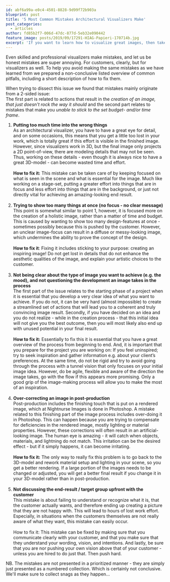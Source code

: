 ```yaml
---
id: abf6a99a-e0c4-4501-8828-9d99f72b903a
blueprint: post
title: '5 Most Common Mistakes Architectural Visualizers Make'
post_categories:
  - articles
author: fd85b2f7-006d-47dc-877d-5eb32e090442
feature_image: posts/2019/09/17291-HIAG-Papieri-170714b.jpg
excerpt: 'If you want to learn how to visualize great images, then take note. This post will help you avoid some of the common mistakes that can mess up your images.'
---
```

<p>Even skilled and professional visualizers make mistakes, and let us be honest mistakes are super annoying. For customers, clearly, but for visualizers as well. To help you avoid making the same mistakes as we have learned from we prepared a non-conclusive listed overview of common pitfalls, including a short description of how to fix them. </p><p>When trying to dissect this issue we found that mistakes mainly originate from a 2-sided issue: <br>The first part is related to actions that result in the <em>creation of an image, that just doesn't rock the way it should</em> and the second part relates to mistakes that make you <em>unable to stick to the set budget- and/or time frame</em>.</p><ol><li><strong>Putting too much time into the wrong things</strong> <br>As an architectural visualizer, you have to have a great eye for detail, and on some occasions, this means that you get a little too lost in your work, which is totally great if this effort is visible in the finished image. However, since visualizers work in 3D, but the final image only projects a 2D point-of-view, there are modeling details that may not be seen. Thus, working on these details - even though it is always nice to have a great 3D-model - can become wasted time and effort.<br><br><strong>How to fix it:</strong> This mistake can be taken care of by keeping focused on what is seen in the scene and what is essential for the image. Much like working on a stage-set, putting a greater effort into things that are in focus and less effort into things that are in the background, or just not directly vital for achieving an amazing-looking end result.<br><br></li><li><strong>Trying to show too many things at once (no focus - no clear message)</strong><br>This point is somewhat similar to point 1, however, it is focused more on the creation of a holistic image, rather than a matter of time and budget. This is caused by wanting to show too many design-features at once - sometimes possibly because this is pushed by the customer. However, an unclear image-focus can result in a diffuse or messy-looking image, which undermines the ability to prove the concept of the design. <br><br><strong>How to fix it</strong>: Fixing it includes sticking to your purpose: creating an inspiring image! Do not get lost in details that do not enhance the aesthetic qualities of the image, and explain your artistic choices to the customer.   <br><br></li><li><strong>Not being clear about the type of image you want to achieve (e.g. the mood), and not questioning the development an image takes in the process</strong> <br>The first part of the issue relates to the starting phase of a project when it is essential that you develop a very clear idea of what you want to achieve. If you do not, it can be very hard (almost impossible) to create a streamlined set of actions that will lead you to a coherent and truly convincing image result. Secondly, if you have decided on an idea and you do not realize - while in the creation process - that this initial idea will not give you the best outcome, then you will most likely also end up with unused potential in your final result.<br><br><strong>How to fix it:</strong> Essentially to fix this it is essential that you have a great overview of the process from beginning to end. And, it is important that you prepare for the project you are working on: If you feel uninspired; try to seek inspiration and gather information e.g. about your client’s preferences. At the same time, do not be rigid and try to avoid going through the process with a tunnel vision that only focuses on your initial image idea. However, do be agile, flexible and aware of the direction the image takes, go with the flow if this appears more promising. Only a good grip of the image-making process will allow you to make the most of an inspiration.<br><br></li><li><strong>Over-correcting an image in post-production</strong> <br>Post-production includes the finishing touch that is put on a rendered image, which at Nightnurse Images is done in Photoshop. A mistake related to this finishing part of the image process includes over-doing it in Photoshop. This can happen because you are trying to compensate for deficiencies in the rendered image, mostly lighting or material properties. However, these corrections will often result in an artificial-looking image. The human eye is amazing - it will catch when objects, materials, and lightning do not match. This irritation can be the desired effect - but if it simply happens, it can become irritating.<br><br><strong>How to fix it:</strong> The only way to really fix this problem is to go back to the 3D-model and rework material setup and lighting in your scene, so you get a better rendering. If a large portion of the images needs to be changed or adjusted, you will get a better final result if you change it in your 3D-model rather than in post-production.<br><br></li><li><strong>Not discussing the end-result / target group upfront with the customer</strong> <br>This mistake is about failing to understand or recognize what it is, that the customer actually wants, and therefore ending up creating a picture that they are not happy with. This will lead to hours of lost work effort. Especially, in situations when the customers themselves are not really aware of what they want, this mistake can easily occur.<br><br>How to fix it: This mistake can be fixed by making sure that you communicate clearly with your customer, and that you make sure that they understand your wording, vision, and intentions. And lastly, be sure that you are nor pushing your own vision above that of your customer - unless you are hired to do just that. Then push hard.</li></ol><p>NB. The mistakes are not presented in a prioritized manner - they are simply just presented as a numbered collection. Which is certainly not conclusive. We'll make sure to collect snags as they happen...</p>